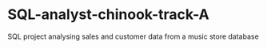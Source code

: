 # SQL-analyst-chinook-track-A
SQL project analysing sales and customer data from a music store database
